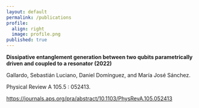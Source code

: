 ```yaml
---
layout: default
permalink: /publications
profile:
  align: right
  image: profile.png
published: true
---
```



**Dissipative entanglement generation between two qubits parametrically driven and coupled to a resonator (2022)**

Gallardo, Sebastián Luciano, Daniel Domínguez, and María José Sánchez.

Physical Review A 105.5 : 052413.

https://journals.aps.org/pra/abstract/10.1103/PhysRevA.105.052413
